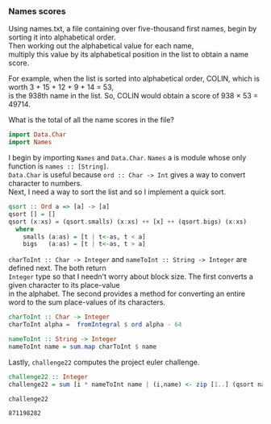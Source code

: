 
### Names scores

Using names.txt, a file containing over five-thousand first names, begin by sorting it into alphabetical order.<br>
Then working out the alphabetical value for each name,<br>
multiply this value by its alphabetical position in the list to obtain a name score.

For example, when the list is sorted into alphabetical order, COLIN, which is worth 3 + 15 + 12 + 9 + 14 = 53,<br>
is the 938th name in the list. So, COLIN would obtain a score of 938 × 53 = 49714.

What is the total of all the name scores in the file?


```haskell
import Data.Char
import Names
```

I begin by importing `Names` and `Data.Char`. `Names` a is module whose only function is `names :: [String]`.<br> `Data.Char` is useful because `ord :: Char -> Int` gives a way to convert character to numbers.<br>
Next, I need a way to sort the list and so I implement a quick sort.


```haskell
qsort :: Ord a => [a] -> [a]
qsort [] = []
qsort (x:xs) = (qsort.smalls) (x:xs) ++ [x] ++ (qsort.bigs) (x:xs)
  where
    smalls (a:as) = [t | t<-as, t < a]
    bigs   (a:as) = [t | t<-as, t > a]
```

`charToInt :: Char -> Integer` and `nameToInt :: String -> Integer` are defined next. The both return<br>
`Integer` type so that I needn't worry about block size. The first converts a given character to its place-value<br>
in the alphabet. The second provides a method for converting an entire word to the sum place-values of its characters.<br>


```haskell
charToInt :: Char -> Integer
charToInt alpha =  fromIntegral $ ord alpha - 64

nameToInt :: String -> Integer
nameToInt name = sum.map charToInt $ name
```

Lastly, `challenge22` computes the project euler challenge.


```haskell
challenge22 :: Integer
challenge22 = sum [i * nameToInt name | (i,name) <- zip [1..] (qsort names)]
```


```haskell
challenge22
```


    871198282

